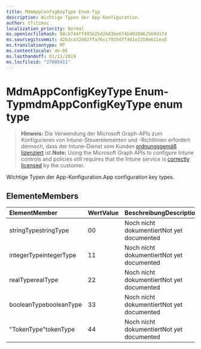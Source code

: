 ```yaml
---
title: MdmAppConfigKeyType Enum-Typ
description: Wichtige Typen der App-Konfiguration.
author: tfitzmac
localization_priority: Normal
ms.openlocfilehash: 88cb744ff495b2bd26d3be674bd028962569d1f4
ms.sourcegitcommit: d2b3ca32602ffa76cc7925d7f4d1e2258e611ea5
ms.translationtype: MT
ms.contentlocale: de-DE
ms.lasthandoff: 01/11/2019
ms.locfileid: "27805411"
---
```

# <a name="mdmappconfigkeytype-enum-type"></a><span data-ttu-id="6b35b-103">MdmAppConfigKeyType Enum-Typ</span><span class="sxs-lookup"><span data-stu-id="6b35b-103">mdmAppConfigKeyType enum type</span></span>

> <span data-ttu-id="6b35b-104">**Hinweis:** Die Verwendung der Microsoft Graph-APIs zum Konfigurieren von Intune-Steuerelementen und -Richtlinien erfordert dennoch, dass der Intune-Dienst vom Kunden [ordnungsgemäß lizenziert](https://go.microsoft.com/fwlink/?linkid=839381) ist.</span><span class="sxs-lookup"><span data-stu-id="6b35b-104">**Note:** Using the Microsoft Graph APIs to configure Intune controls and policies still requires that the Intune service is [correctly licensed](https://go.microsoft.com/fwlink/?linkid=839381) by the customer.</span></span>

<span data-ttu-id="6b35b-105">Wichtige Typen der App-Konfiguration.</span><span class="sxs-lookup"><span data-stu-id="6b35b-105">App configuration key types.</span></span>
## <a name="members"></a><span data-ttu-id="6b35b-106">Elemente</span><span class="sxs-lookup"><span data-stu-id="6b35b-106">Members</span></span>
|<span data-ttu-id="6b35b-107">Element</span><span class="sxs-lookup"><span data-stu-id="6b35b-107">Member</span></span>|<span data-ttu-id="6b35b-108">Wert</span><span class="sxs-lookup"><span data-stu-id="6b35b-108">Value</span></span>|<span data-ttu-id="6b35b-109">Beschreibung</span><span class="sxs-lookup"><span data-stu-id="6b35b-109">Description</span></span>|
|:---|:---|:---|
|<span data-ttu-id="6b35b-110">stringType</span><span class="sxs-lookup"><span data-stu-id="6b35b-110">stringType</span></span>|<span data-ttu-id="6b35b-111">0</span><span class="sxs-lookup"><span data-stu-id="6b35b-111">0</span></span>|<span data-ttu-id="6b35b-112">Noch nicht dokumentiert</span><span class="sxs-lookup"><span data-stu-id="6b35b-112">Not yet documented</span></span>|
|<span data-ttu-id="6b35b-113">integerType</span><span class="sxs-lookup"><span data-stu-id="6b35b-113">integerType</span></span>|<span data-ttu-id="6b35b-114">1</span><span class="sxs-lookup"><span data-stu-id="6b35b-114">1</span></span>|<span data-ttu-id="6b35b-115">Noch nicht dokumentiert</span><span class="sxs-lookup"><span data-stu-id="6b35b-115">Not yet documented</span></span>|
|<span data-ttu-id="6b35b-116">realType</span><span class="sxs-lookup"><span data-stu-id="6b35b-116">realType</span></span>|<span data-ttu-id="6b35b-117">2</span><span class="sxs-lookup"><span data-stu-id="6b35b-117">2</span></span>|<span data-ttu-id="6b35b-118">Noch nicht dokumentiert</span><span class="sxs-lookup"><span data-stu-id="6b35b-118">Not yet documented</span></span>|
|<span data-ttu-id="6b35b-119">booleanType</span><span class="sxs-lookup"><span data-stu-id="6b35b-119">booleanType</span></span>|<span data-ttu-id="6b35b-120">3</span><span class="sxs-lookup"><span data-stu-id="6b35b-120">3</span></span>|<span data-ttu-id="6b35b-121">Noch nicht dokumentiert</span><span class="sxs-lookup"><span data-stu-id="6b35b-121">Not yet documented</span></span>|
|<span data-ttu-id="6b35b-122">"TokenType"</span><span class="sxs-lookup"><span data-stu-id="6b35b-122">tokenType</span></span>|<span data-ttu-id="6b35b-123">4</span><span class="sxs-lookup"><span data-stu-id="6b35b-123">4</span></span>|<span data-ttu-id="6b35b-124">Noch nicht dokumentiert</span><span class="sxs-lookup"><span data-stu-id="6b35b-124">Not yet documented</span></span>|



